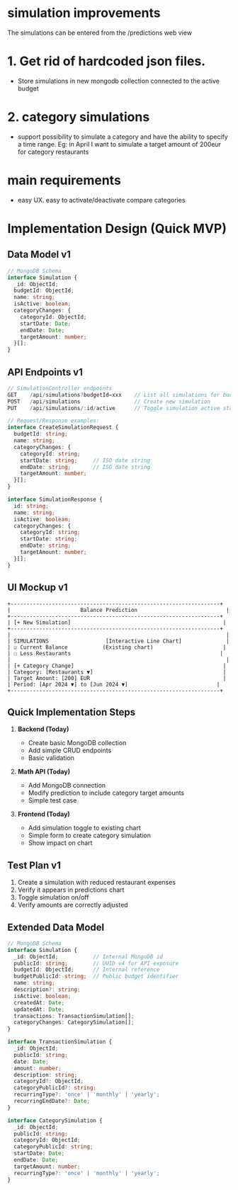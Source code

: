 # simulation improvements
The simulations can be entered from the /predictions web view

# 1. Get rid of hardcoded json files. 
- Store simulations in new mongodb collection connected to the active budget

# 2. category simulations
- support possibility to simulate a category and have the ability to specify a time range. Eg: in April I want to simulate a target amount of 200eur for category restaurants

# main requirements
- easy UX. easy to activate/deactivate compare categories

# Implementation Design (Quick MVP)

## Data Model v1

```typescript
// MongoDB Schema
interface Simulation {
  _id: ObjectId;           
  budgetId: ObjectId;      
  name: string;
  isActive: boolean;
  categoryChanges: {
    categoryId: ObjectId;    
    startDate: Date;
    endDate: Date;
    targetAmount: number;
  }[];
}
```

## API Endpoints v1

```typescript
// SimulationController endpoints
GET    /api/simulations?budgetId=xxx    // List all simulations for budget
POST   /api/simulations                 // Create new simulation
PUT    /api/simulations/:id/active      // Toggle simulation active state

// Request/Response examples:
interface CreateSimulationRequest {
  budgetId: string;
  name: string;
  categoryChanges: {
    categoryId: string;
    startDate: string;     // ISO date string
    endDate: string;       // ISO date string
    targetAmount: number;
  }[];
}

interface SimulationResponse {
  id: string;
  name: string;
  isActive: boolean;
  categoryChanges: {
    categoryId: string;
    startDate: string;
    endDate: string;
    targetAmount: number;
  }[];
}
```

## UI Mockup v1

```
+------------------------------------------------------------------+
|                      Balance Prediction                            |
+------------------------------------------------------------------+
| [+ New Simulation]                                                |
+------------------------------------------------------------------+
|                                                                    |
| SIMULATIONS                  [Interactive Line Chart]              |
| ☑ Current Balance           (Existing chart)                      |
| ☐ Less Restaurants                                               |
|                                                                    |
| [+ Category Change]                                               |
| Category: [Restaurants ▼]                                         |
| Target Amount: [200] EUR                                          |
| Period: [Apr 2024 ▼] to [Jun 2024 ▼]                            |
+------------------------------------------------------------------+
```

## Quick Implementation Steps

1. **Backend (Today)**
   - Create basic MongoDB collection
   - Add simple CRUD endpoints
   - Basic validation

2. **Math API (Today)**
   - Add MongoDB connection
   - Modify prediction to include category target amounts
   - Simple test case

3. **Frontend (Today)**
   - Add simulation toggle to existing chart
   - Simple form to create category simulation
   - Show impact on chart

## Test Plan v1
1. Create a simulation with reduced restaurant expenses
2. Verify it appears in predictions chart
3. Toggle simulation on/off
4. Verify amounts are correctly adjusted


## Extended Data Model

```typescript
// MongoDB Schema
interface Simulation {
  _id: ObjectId;           // Internal MongoDB id
  publicId: string;        // UUID v4 for API exposure
  budgetId: ObjectId;      // Internal reference
  budgetPublicId: string;  // Public budget identifier
  name: string;
  description?: string;
  isActive: boolean;
  createdAt: Date;
  updatedAt: Date;
  transactions: TransactionSimulation[];
  categoryChanges: CategorySimulation[];
}

interface TransactionSimulation {
  _id: ObjectId;
  publicId: string;
  date: Date;
  amount: number;
  description: string;
  categoryId?: ObjectId;
  categoryPublicId?: string;
  recurringType?: 'once' | 'monthly' | 'yearly';
  recurringEndDate?: Date;
}

interface CategorySimulation {
  _id: ObjectId;
  publicId: string;
  categoryId: ObjectId;
  categoryPublicId: string;
  startDate: Date;
  endDate: Date;
  targetAmount: number;
  recurringType?: 'once' | 'monthly' | 'yearly';
}
```
